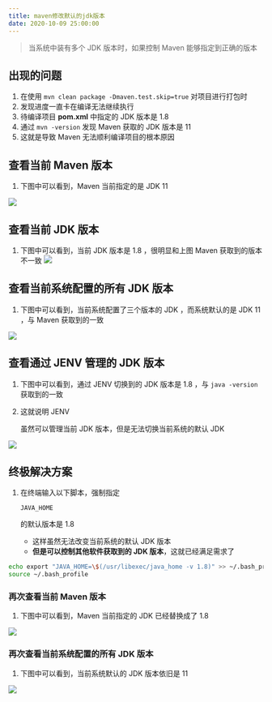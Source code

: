 ```yaml
---
title: maven修改默认的jdk版本
date: 2020-10-09 25:00:00
---
```


> 当系统中装有多个 JDK 版本时，如果控制 Maven 能够指定到正确的版本

## 出现的问题

1. 在使用 `mvn clean package -Dmaven.test.skip=true` 对项目进行打包时
2. 发现进度一直卡在编译无法继续执行
3. 待编译项目 **pom.xml** 中指定的 JDK 版本是 1.8
4. 通过 `mvn -version` 发现 Maven 获取的 JDK 版本是 11
5. 这就是导致 Maven 无法顺利编译项目的根本原因

## 查看当前 Maven 版本

1. 下图中可以看到，Maven 当前指定的是 JDK 11

![](https://tva1.sinaimg.cn/large/007S8ZIlgy1gjj22t62pjj30hx02vaaq.jpg)

## 查看当前 JDK 版本

1. 下图中可以看到，当前 JDK 版本是 1.8 ，很明显和上图 Maven 获取到的版本不一致
![](https://tva1.sinaimg.cn/large/007S8ZIlgy1gjj23j7g3yj30cy020zkg.jpg)


## 查看当前系统配置的所有 JDK 版本

1. 下图中可以看到，当前系统配置了三个版本的 JDK ，而系统默认的是 JDK 11 ，与 Maven 获取到的一致

![](https://tva1.sinaimg.cn/large/007S8ZIlgy1gjj23v44u8j30e003fdgd.jpg)

## 查看通过 JENV 管理的 JDK 版本

1. 下图中可以看到，通过 JENV 切换到的 JDK 版本是 1.8 ，与 `java -version` 获取到的一致

2. 这就说明 JENV 

   虽然可以管理当前 JDK 版本，但是无法切换当前系统的默认 JDK



![](https://tva1.sinaimg.cn/large/007S8ZIlgy1gjj244e81dj30cm02g74e.jpg)

## 终极解决方案

1. 在终端输入以下脚本，强制指定 

   ```
   JAVA_HOME
   ```

    的默认版本是 1.8 

   - 这样虽然无法改变当前系统的默认 JDK 版本
   -  **但是可以控制其他软件获取到的 JDK 版本**，这就已经满足需求了

```sh
echo export "JAVA_HOME=\$(/usr/libexec/java_home -v 1.8)" >> ~/.bash_profile
source ~/.bash_profile
```

### 再次查看当前 Maven 版本

1. 下图中可以看到，Maven 当前指定的 JDK 已经替换成了 1.8

![](https://tva1.sinaimg.cn/large/007S8ZIlgy1gjj24erfomj30he02xjs2.jpg)

### 再次查看当前系统配置的所有 JDK 版本

1. 下图中可以看到，当前系统默认的 JDK 版本依旧是 11

![](https://tva1.sinaimg.cn/large/007S8ZIlgy1gjj24n80daj30dr03dq3h.jpg)

